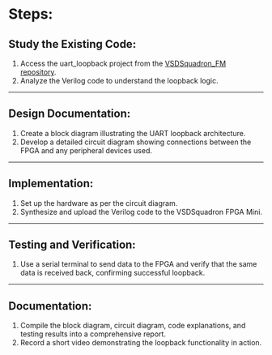 # Steps:

## Study the Existing Code:
1. Access the uart_loopback project from the [VSDSquadron_FM repository](https://github.com/5353Vinamra/VSDSquadron-FPGA-Mini-board/tree/main/Task%202/uart_loopback). 
2. Analyze the Verilog code to understand the loopback logic.

---

## Design Documentation:
1. Create a block diagram illustrating the UART loopback architecture.
2. Develop a detailed circuit diagram showing connections between the FPGA and any peripheral devices used.

---

## Implementation:
1. Set up the hardware as per the circuit diagram.
2. Synthesize and upload the Verilog code to the VSDSquadron FPGA Mini.

---

## Testing and Verification:
1. Use a serial terminal to send data to the FPGA and verify that the same data is received back, confirming successful loopback.

---

## Documentation:
1. Compile the block diagram, circuit diagram, code explanations, and testing results into a comprehensive report.
2. Record a short video demonstrating the loopback functionality in action.
